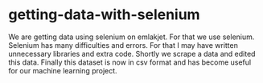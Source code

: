 # getting-data-with-selenium
We are getting data using selenium on emlakjet. 
For that we use selenium. Selenium has many difficulties and errors. For that I may have written unnecessary libraries and extra code. 
Shortly we scrape a data and edited this data. Finally this dataset is now in csv format and has become useful for our machine learning project.
